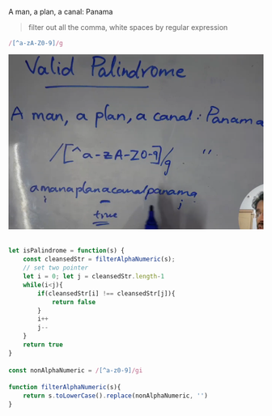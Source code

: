 A man, a plan, a canal: Panama

> filter out all the comma, white spaces by regular expression

```ts
/[^a-zA-Z0-9]/g

```
![alt text](image.png)

```ts

let isPalindrome = function(s) {
    const cleansedStr = filterAlphaNumeric(s);
    // set two pointer
    let i = 0; let j = cleansedStr.length-1
    while(i<j){
        if(cleansedStr[i] !== cleansedStr[j]){
            return false
        }
        i++ 
        j--
    }
    return true 
}

const nonAlphaNumeric = /[^a-z0-9]/gi
 
function filterAlphaNumeric(s){
    return s.toLowerCase().replace(nonAlphaNumeric, '')
}

```
